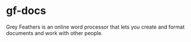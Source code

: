 # gf-docs
Grey Feathers is an online word processor that lets you create and format documents and work with other people.
